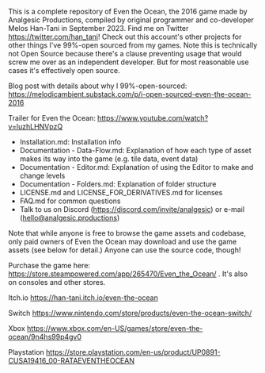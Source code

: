 This is a complete repository of Even the Ocean, the 2016 game made by Analgesic Productions, compiled by original programmer and co-developer Melos Han-Tani in September 2023. Find me on Twitter https://twitter.com/han_tani! Check out this account's other projects for other things I've 99%-open sourced from my games. Note this is technically not Open Source because there's a clause preventing usage that would screw me over as an independent developer. But for most reasonable use cases it's effectively open source.

Blog post with details about why I 99%-open-sourced: https://melodicambient.substack.com/p/i-open-sourced-even-the-ocean-2016

Trailer for Even the Ocean: https://www.youtube.com/watch?v=luzhLHNVpzQ

- Installation.md: Installation info
- Documentation - Data-Flow.md: Explanation of how each type of asset makes its way into the game (e.g. tile data, event data)
- Documentation - Editor.md: Explanation of using the Editor to make and change levels 
- Documentation - Folders.md: Explanation of folder structure
- LICENSE.md and LICENSE_FOR_DERIVATIVES.md for licenses
- FAQ.md for common questions
- Talk to us on Discord (https://discord.com/invite/analgesic) or e-mail (hello@analgesic.productions)

Note that while anyone is free to browse the game assets and codebase, only paid owners of Even the Ocean may download and use the game assets (see below for detail.) Anyone can use the source code, though!

Purchase the game here: https://store.steampowered.com/app/265470/Even_the_Ocean/ . It's also on consoles and other stores.

Itch.io https://han-tani.itch.io/even-the-ocean

Switch https://www.nintendo.com/store/products/even-the-ocean-switch/

Xbox https://www.xbox.com/en-US/games/store/even-the-ocean/9n4hs99p4gv0

Playstation https://store.playstation.com/en-us/product/UP0891-CUSA19416_00-RATAEVENTHEOCEAN
